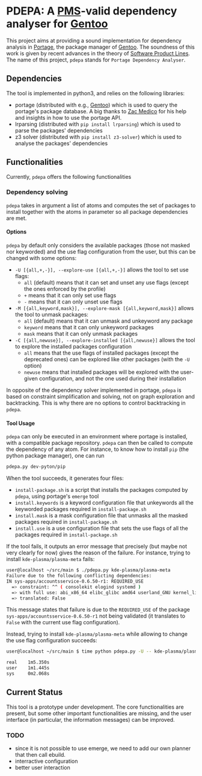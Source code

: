 

# PDEPA: A [PMS](https://dev.gentoo.org/~ulm/pms/head/pms.html)-valid dependency analyser for [Gentoo](https://gentoo.org)

This project aims at providing a sound implementation for dependency analysis in [Portage](https://wiki.gentoo.org/wiki/Portage), the package manager of [Gentoo](https://gentoo.org).
The soundness of this work is given by recent advances in the theory of [Software Product Lines]().
The name of this project, `pdepa` stands for `Portage Dependency Analyser`.

## Dependencies

The tool is implemented in python3, and relies on the following libraries:
 * portage (distributed with e.g., [Gentoo](https://gentoo.org)) which is used to query the portage's package database. A big thanks to [Zac Medico](https://github.com/zmedico) for his help and insights in how to use the portage API.
 * lrparsing (distributed with `pip install lrparsing`) which is used to parse the packages' dependencies
 * z3 solver (distributed with `pip install z3-solver`) which is used to analyse the packages' dependencies

## Functionalities

Currently, `pdepa` offers the following functionalities

### Dependency solving

`pdepa` takes in argument a list of atoms and computes the set of packages to install together with the atoms in parameter so all package dependencies are met.

#### Options
`pdepa` by default only considers the available packages (those not masked nor keyworded) and the use flag configuration from the user, but this can be changed with some options:
 * `-U [{all,+,-}], --explore-use [{all,+,-}]` allows the tool to set use flags:
   * `all` (default) means that it can set and unset any use flags (except the ones enforced by the profile)
   * `+` means that it can only set use flags
   * `-` means that it can only unset use flags
 * `-M [{all,keyword,mask}], --explore-mask [{all,keyword,mask}]`  allows the tool to unmask packages:
   * `all` (default) means that it can unmask and unkeyword any package
   * `keyword` means that it can only unkeyword packages
   * `mask` means that it can only unmask packages
 * `-C [{all,newuse}], --explore-installed [{all,newuse}]` allows the tool to explore the installed packages configuration
   * `all` means that the use flags of installed packages (except the deprecated ones) can be explored like other packages (with the `-U` option)
   * `newuse` means that installed packages will be explored with the user-given configuration, and not the one used during their installation

In opposite of the dependency solver implemented in portage, `pdepa` is based on constraint simplification and solving, not on graph exploration and backtracking.
This is why there are no options to control backtracking in `pdepa`.

#### Tool Usage

`pdepa` can only be executed in an environment where portage is installed, with a compatible package repository.
`pdepa` can then be called to compute the dependency of any atom.
For instance, to know how to install `pip` (the python package manager), one can run
```bash
pdepa.py dev-pyton/pip
```

When the tool succeeds, it generates four files:
 * `install-package.sh` is a script that installs the packages computed by `pdepa`, using portage's `emerge` tool
 * `install.keywords` is a keyword configuration file that unkeywords all the keyworded packages required in `install-package.sh`
 * `install.mask` is a mask configuration file that unmasks all the masked packages required in `install-package.sh`
 * `install.use` is a use configuration file that sets the use flags of all the packages required in `install-package.sh`

If the tool fails, it outputs an error message that precisely (but maybe not very clearly for now) gives the reason of the failure.
For instance, trying to install `kde-plasma/plasma-meta` fails:
```bash
user@localhost ~/src/main $ ./pdepa.py kde-plasma/plasma-meta
Failure due to the following conflicting dependencies:
IN sys-apps/accountsservice-0.6.50-r1: REQUIRED_USE
  => constraint: ^^ ( consolekit elogind systemd )
  => with full use: abi_x86_64 elibc_glibc amd64 userland_GNU kernel_linux introspection
  => translated: False
```
This message states that failure is due to the `REQUIRED_USE` of the package `sys-apps/accountsservice-0.6.50-r1` not being validated (it translates to `False` with the current use flag configuration).

Instead, trying to install `kde-plasma/plasma-meta` while allowing to change the use flag configuration succeeds:
```bash
user@localhost ~/src/main $ time python pdepa.py -U -- kde-plasma/plasma-meta

real    1m5.350s
user    1m1.445s
sys     0m2.068s
```

## Current Status

This tool is a prototype under development.
The core functionalities are present, but some other important functionalities are missing, and the user interface (in particular, the information messages) can be improved.

### TODO

* since it is not possible to use emerge, we need to add our own planner that then call ebuild.
* interractive configuration
* better user interaction